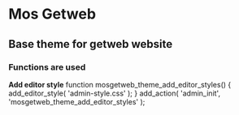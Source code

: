 # Mos Getweb
## Base theme for getweb website

### Functions are used
**Add editor style**
function mosgetweb_theme_add_editor_styles() {
    add_editor_style( 'admin-style.css' );
}
add_action( 'admin_init', 'mosgetweb_theme_add_editor_styles' );
 
